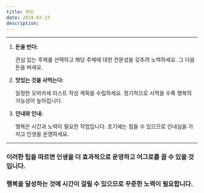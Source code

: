 ```yaml
---
title: 하잉
date: 2024-02-23
description:
---
```


---

1. **돈을 번다:**

   관심 있는 주제를 선택하고 해당 주제에 대한 전문성을 갖추려 노력하세요. 그 다음 돈을 버세요.

2. **맛있는 것을 사먹는다:**

   일정한 오마카세 리스트 작성 계획을 수립하세요. 정기적으로 사먹을 수록 행복의 가능성이 높아집니다.

3. **인내와 인내:**

   행복은 시간과 노력이 필요한 작업입니다. 초기에는 힘들 수 있으므로 인내심을 가지고 인생을 운영하세요.

---

### 이러한 팁을 따르면 인생을 더 효과적으로 운영하고 어그로를 끌 수 있을 것입니다.

### 행복을 달성하는 것에 시간이 걸릴 수 있으므로 꾸준한 노력이 필요합니다.
